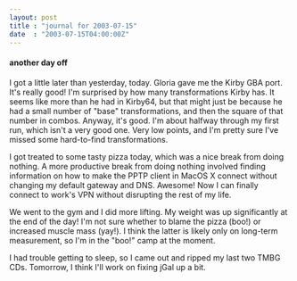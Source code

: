 ```yaml
---
layout: post
title : "journal for 2003-07-15"
date  : "2003-07-15T04:00:00Z"
---
```

<h4>another day off</h4>I got a little later than yesterday, today.  Gloria gave me the Kirby GBA port. It's really good!  I'm surprised by how many transformations Kirby has.  It seems like more than he had in Kirby64, but that might just be because he had a small number of "base" transformations, and then the square of that number in combos.  Anyway, it's good.  I'm about halfway through my first run, which isn't a very good one.  Very low points, and I'm pretty sure I've missed some hard-to-find transformations.

I got treated to some tasty pizza today, which was a nice break from doing nothing.  A more productive break from doing nothing involved finding information on how to make the PPTP client in MacOS X connect without changing my default gateway and DNS.  Awesome!  Now I can finally connect to work's VPN without disrupting the rest of my life.

We went to the gym and I did more lifting.  My weight was up significantly at the end of the day!  I'm not sure whether to blame the pizza (boo!) or increased muscle mass (yay!).  I think the latter is likely only on long-term measurement, so I'm in the "boo!" camp at the moment.

I had trouble getting to sleep, so I came out and ripped my last two TMBG CDs. Tomorrow, I think I'll work on fixing jGal up a bit.

